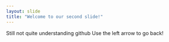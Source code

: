 ```yaml
---
layout: slide
title: "Welcome to our second slide!"
---
```

Still not quite understanding github
Use the left arrow to go back!
